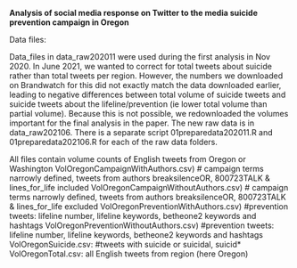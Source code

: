 **Analysis of social media response on Twitter to the media suicide prevention campaign in Oregon**

Data files: 

Data_files in data_raw202011 were used during the first analysis in Nov 2020. 
In June 2021, we wanted to correct for total tweets about suicide rather than total tweets per region. However, the numbers we downloaded on Brandwatch for this did not exactly match the data downloaded earlier, leading to negative differences between total volume of suicide tweets and suicide tweets about the lifeline/prevention (ie lower total volume than partial volume). Because this is not possible, we redownloaded the volumes important for the final analysis in the paper. The new raw data is in data_raw202106. 
There is a separate script 01preparedata202011.R and 01preparedata202106.R  for each of the raw data folders. 

All files contain volume counts of English tweets from Oregon or Washington
VolOregonCampaignWithAuthors.csv) # campaign terms narrowly defined, tweets from authors breaksilenceOR, 800723TALK & lines_for_life included
VolOregonCampaignWithoutAuthors.csv) # campaign terms narrowly defined, tweets from authors breaksilenceOR, 800723TALK & lines_for_life excluded
VolOregonPreventionWithAuthors.csv) #prevention tweets: lifeline number, lifeline keywords, betheone2 keywords and hashtags
VolOregonPreventionWithoutAuthors.csv) #prevention tweets: lifeline number, lifeline keywords, betheone2 keywords and hashtags
VolOregonSuicide.csv:  #tweets with suicide or suicidal, suicid*
VolOregonTotal.csv: all English tweets from region (here Oregon)



